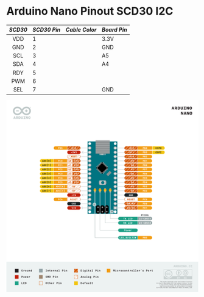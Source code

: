 # Arduino Nano Pinout SCD30 I2C

| *SCD30* | *SCD30 Pin* | *Cable Color* | *Board Pin* |
| :---: | --- | --- | --- |
| VDD | 1 |  | 3.3V |
| GND | 2 |  | GND |
| SCL | 3 |  | A5 |
| SDA | 4 |  | A4 |
| RDY | 5 |  |  |
| PWM | 6 |  |  |
| SEL | 7 |  | GND |


<img src="Arduino-Nano-pinout.png" width="700px">

